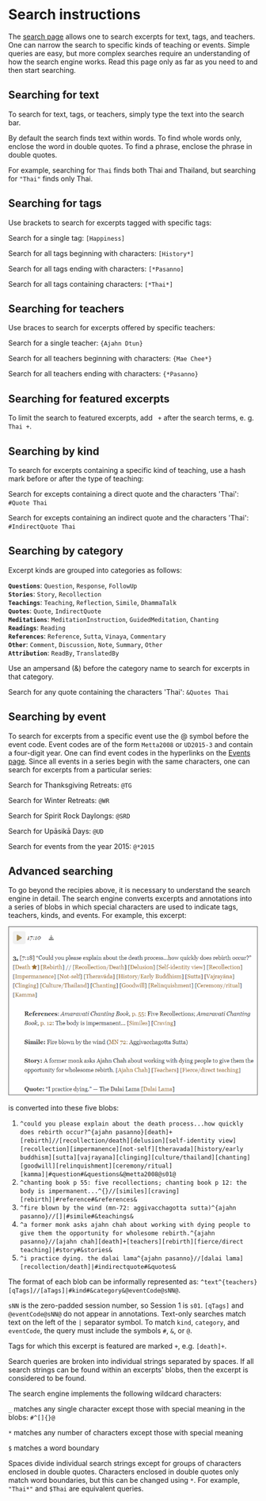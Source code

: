 <!--HTML <img src="../../pages/images/photos/Abhayagiri library.jpg" alt="Abhayagiri library" class="cover" title="Abhayagiri library" align="bottom" width="200" border="0"/> -->
# Search instructions

The [search page](../search/Text-search.html) allows one to search excerpts for text, tags, and teachers. One can narrow the search to specific kinds of teaching or events. Simple queries are easy, but more complex searches require an understanding of how the search engine works. Read this page only as far as you need to and then start searching.

## Searching for text

To search for text, tags, or teachers, simply type the text into the search bar.

By default the search finds text within words. To find whole words only, enclose the word in double quotes. To find a phrase, enclose the phrase in double quotes.

For example, searching for `Thai` finds both Thai and Thailand, but searching for `"Thai"` finds only Thai.

## Searching for tags

Use brackets to search for excerpts tagged with specific tags:

Search for a single tag: `[Happiness]`

Search for all tags beginning with characters: `[History*]`

Search for all tags ending with characters: `[*Pasanno]`

Search for all tags containing characters: `[*Thai*]`

## Searching for teachers

Use braces to search for excerpts offered by specific teachers:

Search for a single teacher: `{Ajahn Dtun}`

Search for all teachers beginning with characters: `{Mae Chee*}`

Search for all teachers ending with characters: `{*Pasanno}`

## Searching for featured excerpts

To limit the search to featured excerpts, add ` +` after the search terms, e. g. `Thai +`.

## Searching by kind

To search for excerpts containing a specific kind of teaching, use a hash mark before or after the type of teaching:

Search for excepts containing a direct quote and the characters 'Thai': `#Quote Thai` 

Search for excepts containing an indirect quote and the characters 'Thai': `#IndirectQuote Thai`

## Searching by category

Excerpt kinds are grouped into categories as follows:

__`Questions`__: `Question`, `Response`, `FollowUp`
<br>
__`Stories`__: `Story`, `Recollection`
<br>
__`Teachings`__: `Teaching`, `Reflection`, `Simile`, `DhammaTalk`
<br>
__`Quotes`__: `Quote`, `IndirectQuote`
<br>
__`Meditations`__: `MeditationInstruction`, `GuidedMeditation`, `Chanting`
<br>
__`Readings`__: `Reading`
<br>
__`References`__: `Reference`, `Sutta`, `Vinaya`, `Commentary`
<br>
__`Other`__: `Comment`, `Discussion`, `Note`, `Summary`, `Other`
<br>
__`Attribution`__: `ReadBy`, `TranslatedBy`

Use an ampersand (&) before the category name to search for excerpts in that category.

Search for any quote containing the characters 'Thai': `&Quotes Thai`

## Searching by event

To search for excerpts from a specific event use the @ symbol before the event code. Event codes are of the form `Metta2008` or `UD2015-3` and contain a four-digit year. One can find event codes in the hyperlinks on the [Events page](../indexes/EventsBySeries.html). Since all events in a series begin with the same characters, one can search for excerpts from a particular series:

Search for Thanksgiving Retreats: `@TG`

Search for Winter Retreats: `@WR`

Search for Spirit Rock Daylongs: `@SRD`

Search for Upāsikā Days: `@UD`

Search for events from the year 2015: `@*2015`

## Advanced searching

To go beyond the recipies above, it is necessary to understand the search engine in  detail. The search engine converts excerpts and annotations into a series of blobs in which special characters are used to indicate tags, teachers, kinds, and events. For example, this excerpt:

![Example Excerpt](../../pages/images/ExampleExcerpt.png)

is converted into these five blobs:

1. `^could you please explain about the death process...how quickly does rebirth occur?^{ajahn pasanno}[death]+[rebirth]//[recollection/death][delusion][self-identity view][recollection][impermanence][not-self][theravada][history/early buddhism][sutta][vajrayana][clinging][culture/thailand][chanting][goodwill][relinquishment][ceremony/ritual][kamma]|#question#&questions&@metta2008@s01@`
2. `^chanting book p 55: five recollections; chanting book p 12: the body is impermanent...^{}//[similes][craving][rebirth]|#reference#&references&`
3. `^fire blown by the wind (mn-72: aggivacchagotta sutta)^{ajahn pasanno}//[]|#simile#&teachings&`
4. `^a former monk asks ajahn chah about working with dying people to give them the opportunity for wholesome rebirth.^{ajahn pasanno}//[ajahn chah][death]+[teachers][rebirth][fierce/direct teaching]|#story#&stories&`
5. `^i practice dying. the dalai lama^{ajahn pasanno}//[dalai lama][recollection/death]|#indirectquote#&quotes&`

The format of each blob can be informally represented as: `^text^{teachers}[qTags]//[aTags]|#kind#&category&@eventCode@sNN@`.

`sNN` is the zero-padded session number, so Session 1 is `s01`. `[qTags]` and `@eventCode@sNN@` do not appear in annotations. Text-only searches match text on the left of the `|` separator symbol. To match `kind`, `category`, and `eventCode`, the query must include the symbols `#`, `&`, or `@`.

Tags for which this excerpt is featured are marked `+`, e.g. `[death]+`.

Search queries are broken into individual strings separated by spaces. If all search strings can be found within an excerpts' blobs, then the excerpt is considered to be found.

The search engine implements the following wildcard characters:

`_` matches any single character except those with special meaning in the blobs: `#^[]{}@`

`*` matches any number of characters except those with special meaning

`$` matches a word boundary

Spaces divide individual search strings except for groups of characters enclosed in double quotes. Characters enclosed in double quotes only match word boundaries, but this can be changed using `*`. For example, `"Thai*"` and `$Thai` are equivalent queries.
